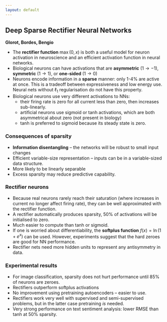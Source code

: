 ```yaml
---
layout: default
---
```


## Deep Sparse Rectifier Neural Networks

**Glorot, Bordes, Bengio**

- The **rectifier function** $\max(0,x)$ is both a useful model for neuron activation in neuroscience and an efficient activation function in neural networks. 
- Biological neurons can have activations that are **asymmetric** ($1 \rightarrow -1$), **symmetric** ($1 \rightarrow 1$), or **one-sided** ($1 \rightarrow 0$)
- Neurons encode information in a **sparse** manner: only 1-4% are active at once. This is a tradeoff between expressiveness and low energy use. Neural nets without $\ell_1$ regularisation do not have this property. 
- Biological neurons use very different activations to NNs:
    - their firing rate is zero for all current less than zero, then increases sub-linearly. 
    - artificial neurons use sigmoid or tanh activations, which are both asymmetrical about zero (not present in biology)
    - tanh is preferred to sigmoid because its steady state is zero. 

### Consequences of sparsity

- **Information disentangling** – the networks will be robust to small input changes
- Efficient variable-size representation – inputs can be in a variable-sized data structure. 
- More likely to be linearly separable
- Excess sparsity may reduce predictive capability. 

### Rectifier neurons

- Because real neurons rarely reach their saturation (where increases in current no longer affect firing rate), they can be well approximated with the rectifier function.
- A rectifier automatically produces sparsity, 50% of activations will be initialised to zero. 
- Much easier to compute than tanh or sigmoid.
- If one is worried about differentiability, the **softplus function** $f(x) = \ln(1+e^x)$ can be used. However, experiments suggest that the hard zeroes are good for NN performance.
- Rectifier nets need more hidden units to represent any antisymmetry in data. 


### Experimental results

- For image classification, sparsity does not hurt performance until 85% of neurons are zeroes.
- Rectifiers outperform softplus activations
- No improvement using pretraining autoencoders – easier to use. 
- Rectifiers work very well with supervised and semi-supervised problems, but in the latter case pretraining *is* needed.
- Very strong performance on text sentiment analysis: lower RMSE than tanh at 50% sparsity. 